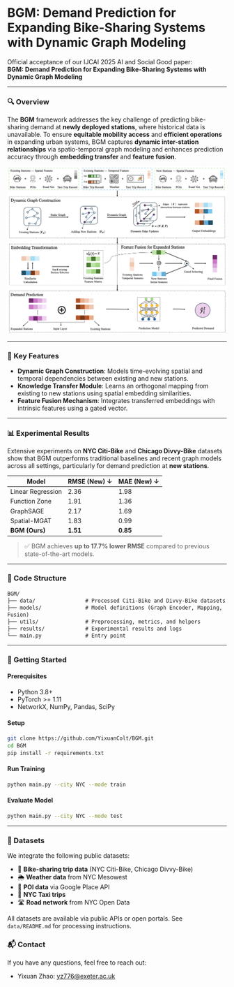 
# BGM: Demand Prediction for Expanding Bike-Sharing Systems with Dynamic Graph Modeling

Official acceptance of our IJCAI 2025 AI and Social Good paper:  
**BGM: Demand Prediction for Expanding Bike-Sharing Systems with Dynamic Graph Modeling**  

---

### 🔍 Overview

The **BGM** framework addresses the key challenge of predicting bike-sharing demand at **newly deployed stations**, where historical data is unavailable. To ensure **equitable mobility access** and **efficient operations** in expanding urban systems, BGM captures **dynamic inter-station relationships** via spatio-temporal graph modeling and enhances prediction accuracy through **embedding transfer** and **feature fusion**.

![Framework Overview](Framework.png)


---

### 🧠 Key Features

- **Dynamic Graph Construction**: Models time-evolving spatial and temporal dependencies between existing and new stations.
- **Knowledge Transfer Module**: Learns an orthogonal mapping from existing to new stations using spatial embedding similarities.
- **Feature Fusion Mechanism**: Integrates transferred embeddings with intrinsic features using a gated vector.

---

### 📊 Experimental Results

Extensive experiments on **NYC Citi-Bike** and **Chicago Divvy-Bike** datasets show that BGM outperforms traditional baselines and recent graph models across all settings, particularly for demand prediction at **new stations**.

| Model           | RMSE (New) ↓ | MAE (New) ↓ |
|----------------|--------------|-------------|
| Linear Regression | 2.36       | 1.98        |
| Function Zone     | 1.91       | 1.36        |
| GraphSAGE         | 2.17       | 1.69        |
| Spatial-MGAT      | 1.83       | 0.99        |
| **BGM (Ours)**     | **1.51**   | **0.85**    |

> ✅ BGM achieves **up to 17.7% lower RMSE** compared to previous state-of-the-art models.

---

### 📂 Code Structure

```
BGM/
├── data/                # Processed Citi-Bike and Divvy-Bike datasets
├── models/              # Model definitions (Graph Encoder, Mapping, Fusion)
├── utils/               # Preprocessing, metrics, and helpers
├── results/             # Experimental results and logs
└── main.py              # Entry point
```

---

### 🚀 Getting Started

#### Prerequisites
- Python 3.8+
- PyTorch >= 1.11
- NetworkX, NumPy, Pandas, SciPy

#### Setup
```bash
git clone https://github.com/YixuanColt/BGM.git
cd BGM
pip install -r requirements.txt
```

#### Run Training
```bash
python main.py --city NYC --mode train
```

#### Evaluate Model
```bash
python main.py --city NYC --mode test
```

---

### 📁 Datasets

We integrate the following public datasets:

- 🛴 **Bike-sharing trip data** (NYC Citi-Bike, Chicago Divvy-Bike)  
- 🌦️ **Weather data** from NYC Mesowest  
- 📍 **POI data** via Google Place API  
- 🚕 **NYC Taxi trips**  
- 🛣️ **Road network** from NYC Open Data

All datasets are available via public APIs or open portals. See `data/README.md` for processing instructions.

### 📬 Contact

If you have any questions, feel free to reach out:

- Yixuan Zhao: [yz776@exeter.ac.uk](mailto:yz776@exeter.ac.uk)  
